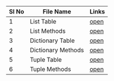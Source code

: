 | Sl No | File Name          | Links                    |
| ----- | ------------------ | ------------------------ |
| 1     | List Table         | [open](list_table.md)    |
| 2     | List Methods       | [open](list_methods.md)  |
| 3     | Dictionary Table   | [open](dict_table.md)    |
| 4     | Dictionary Methods | [open](dict_methods.md)  |
| 5     | Tuple Table        | [open](tuple_table.md)   |
| 6     | Tuple Methods      | [open](tuple_methods.md) |